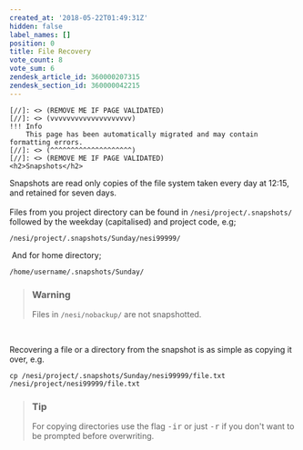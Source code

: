 ```yaml
---
created_at: '2018-05-22T01:49:31Z'
hidden: false
label_names: []
position: 0
title: File Recovery
vote_count: 8
vote_sum: 6
zendesk_article_id: 360000207315
zendesk_section_id: 360000042215
---
```



    [//]: <> (REMOVE ME IF PAGE VALIDATED)
    [//]: <> (vvvvvvvvvvvvvvvvvvvv)
    !!! Info
        This page has been automatically migrated and may contain formatting errors.
    [//]: <> (^^^^^^^^^^^^^^^^^^^^)
    [//]: <> (REMOVE ME IF PAGE VALIDATED)
    <h2>Snapshots</h2>
<p>Snapshots are read only copies of the file system taken every day at 12:15, and retained for seven days.<br><br>Files from you project directory can be found in <code class="nohighlight">/nesi/project/.snapshots/</code> followed by the weekday (capitalised) and project code, e.g;</p>
<pre class="nohighlight"><code>/nesi/project/.snapshots/Sunday/nesi99999/
</code></pre>
<p> And for home directory;</p>
<pre class="nohighlight"><code>/home/username/.snapshots/Sunday/</code></pre>
<blockquote class="blockquote-warning">
<h3 id="prerequisites">Warning</h3>
<p>Files in <code class="nohighlight">/nesi/nobackup/</code> are not snapshotted.</p>
</blockquote>
<p> </p>
<p>Recovering a file or a directory from the snapshot is as simple as copying it over, e.g.</p>
<pre class="nohighlight"><code>cp /nesi/project/.snapshots/Sunday/nesi99999/file.txt /nesi/project/nesi99999/file.txt
</code></pre>
<blockquote class="blockquote-tip">
<h3 id="prerequisites">Tip</h3>
<p>For copying directories use the flag <kbd>-ir</kbd> or just <kbd>-r</kbd> if you don't want to be prompted before overwriting.</p>
</blockquote>